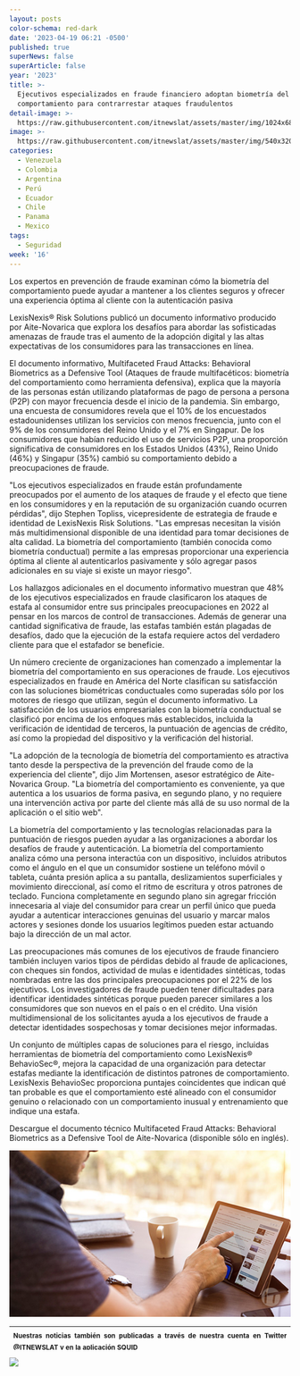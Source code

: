 ```yaml
---
layout: posts
color-schema: red-dark
date: '2023-04-19 06:21 -0500'
published: true
superNews: false
superArticle: false
year: '2023'
title: >-
  Ejecutivos especializados en fraude financiero adoptan biometría del
  comportamiento para contrarrestar ataques fraudulentos
detail-image: >-
  https://raw.githubusercontent.com/itnewslat/assets/master/img/1024x680/Conectividad-Usuario-g.jpg
image: >-
  https://raw.githubusercontent.com/itnewslat/assets/master/img/540x320/Conectividad-Usuario-p.jpg
categories:
  - Venezuela
  - Colombia
  - Argentina
  - Perú
  - Ecuador
  - Chile
  - Panama
  - Mexico
tags:
  - Seguridad
week: '16'
---
```

Los expertos en prevención de fraude examinan cómo la biometría del comportamiento puede ayudar a mantener a los clientes seguros y ofrecer una experiencia óptima al cliente con la autenticación pasiva
 
LexisNexis® Risk Solutions publicó un documento informativo producido por Aite-Novarica que explora los desafíos para abordar las sofisticadas amenazas de fraude tras el aumento de la adopción digital y las altas expectativas de los consumidores para las transacciones en línea.
 
El documento informativo, Multifaceted Fraud Attacks: Behavioral Biometrics as a Defensive Tool (Ataques de fraude multifacéticos: biometría del comportamiento como herramienta defensiva), explica que la mayoría de las personas están utilizando plataformas de pago de persona a persona (P2P) con mayor frecuencia desde el inicio de la pandemia. Sin embargo, una encuesta de consumidores revela que el 10% de los encuestados estadounidenses utilizan los servicios con menos frecuencia, junto con el 9% de los consumidores del Reino Unido y el 7% en Singapur. De los consumidores que habían reducido el uso de servicios P2P, una proporción significativa de consumidores en los Estados Unidos (43%), Reino Unido (46%) y Singapur (35%) cambió su comportamiento debido a preocupaciones de fraude.
 
"Los ejecutivos especializados en fraude están profundamente preocupados por el aumento de los ataques de fraude y el efecto que tiene en los consumidores y en la reputación de su organización cuando ocurren pérdidas", dijo Stephen Topliss, vicepresidente de estrategia de fraude e identidad de LexisNexis Risk Solutions. "Las empresas necesitan la visión más multidimensional disponible de una identidad para tomar decisiones de alta calidad. La biometría del comportamiento (también conocida como biometría conductual) permite a las empresas proporcionar una experiencia óptima al cliente al autenticarlos pasivamente y sólo agregar pasos adicionales en su viaje si existe un mayor riesgo".
 
Los hallazgos adicionales en el documento informativo muestran que 48% de los ejecutivos especializados en fraude clasificaron los ataques de estafa al consumidor entre sus principales preocupaciones en 2022 al pensar en los marcos de control de transacciones. Además de generar una cantidad significativa de fraude, las estafas también están plagadas de desafíos, dado que la ejecución de la estafa requiere actos del verdadero cliente para que el estafador se beneficie.
 
Un número creciente de organizaciones han comenzado a implementar la biometría del comportamiento en sus operaciones de fraude. Los ejecutivos especializados en fraude en América del Norte clasifican su satisfacción con las soluciones biométricas conductuales como superadas sólo por los motores de riesgo que utilizan, según el documento informativo. La satisfacción de los usuarios empresariales con la biometría conductual se clasificó por encima de los enfoques más establecidos, incluida la verificación de identidad de terceros, la puntuación de agencias de crédito, así como la propiedad del dispositivo y la verificación del historial.
 
"La adopción de la tecnología de biometría del comportamiento es atractiva tanto desde la perspectiva de la prevención del fraude como de la experiencia del cliente", dijo Jim Mortensen, asesor estratégico de Aite-Novarica Group. "La biometría del comportamiento es conveniente, ya que autentica a los usuarios de forma pasiva, en segundo plano, y no requiere una intervención activa por parte del cliente más allá de su uso normal de la aplicación o el sitio web".
 
La biometría del comportamiento y las tecnologías relacionadas para la puntuación de riesgos pueden ayudar a las organizaciones a abordar los desafíos de fraude y autenticación. La biometría del comportamiento analiza cómo una persona interactúa con un dispositivo, incluidos atributos como el ángulo en el que un consumidor sostiene un teléfono móvil o tableta, cuánta presión aplica a su pantalla, deslizamientos superficiales y movimiento direccional, así como el ritmo de escritura y otros patrones de teclado. Funciona completamente en segundo plano sin agregar fricción innecesaria al viaje del consumidor para crear un perfil único que pueda ayudar a autenticar interacciones genuinas del usuario y marcar malos actores y sesiones donde los usuarios legítimos pueden estar actuando bajo la dirección de un mal actor.
 
Las preocupaciones más comunes de los ejecutivos de fraude financiero también incluyen varios tipos de pérdidas debido al fraude de aplicaciones, con cheques sin fondos, actividad de mulas e identidades sintéticas, todas nombradas entre las dos principales preocupaciones por el 22% de los ejecutivos. Los investigadores de fraude pueden tener dificultades para identificar identidades sintéticas porque pueden parecer similares a los consumidores que son nuevos en el país o en el crédito. Una visión multidimensional de los solicitantes ayuda a los ejecutivos de fraude a detectar identidades sospechosas y tomar decisiones mejor informadas.
 
Un conjunto de múltiples capas de soluciones para el riesgo, incluidas herramientas de biometría del comportamiento como LexisNexis® BehavioSec®, mejora la capacidad de una organización para detectar estafas mediante la identificación de distintos patrones de comportamiento. LexisNexis BehavioSec proporciona puntajes coincidentes que indican qué tan probable es que el comportamiento esté alineado con el consumidor genuino o relacionado con un comportamiento inusual y entrenamiento que indique una estafa.
 
Descargue el documento técnico Multifaceted Fraud Attacks: Behavioral Biometrics as a Defensive Tool de Aite-Novarica (disponible sólo en inglés).
 
![](https://raw.githubusercontent.com/itnewslat/assets/master/img/540x320/Conectividad-Usuario-p.jpg)

<table style="height: 42px;" width="569">
<tbody>
<tr>
<td style="text-align: justify;"><sub><strong>Nuestras noticias también son publicadas a través de nuestra cuenta en Twitter <a href="https://twitter.com/itnewslat?lang=es">@ITNEWSLAT</a> y en la aplicación <a href="https://squidapp.co/en/">SQUID</a></strong></sub></td>
</tr>
</tbody>
</table>
<img src="https://tracker.metricool.com/c3po.jpg?hash=56f88a41e39ab42c063cc51676587a04"/>